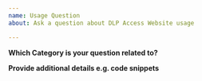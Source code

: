 ```yaml
---
name: Usage Question
about: Ask a question about DLP Access Website usage

---
```

**Which Category is your question related to?**

**Provide additional details e.g. code snippets**
